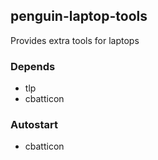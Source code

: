 ## penguin-laptop-tools

Provides extra tools for laptops

### Depends
* tlp
* cbatticon

### Autostart
* cbatticon

